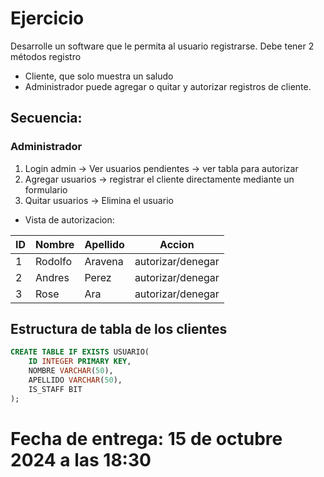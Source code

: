 # Ejercicio
Desarrolle un software que le permita al
usuario registrarse.
Debe tener 2 métodos registro
* Cliente, que solo muestra un saludo
* Administrador puede agregar o quitar y autorizar registros de cliente.


## Secuencia:
  
### Administrador

1. Login admin -> Ver usuarios pendientes -> ver tabla para autorizar
2. Agregar usuarios -> registrar el cliente directamente mediante un formulario
3. Quitar usuarios -> Elimina el usuario

* Vista de autorizacion:

| ID | Nombre | Apellido | Accion |
|----------|----------|----------|----------|
| 1 | Rodolfo   | Aravena  | autorizar/denegar
| 2 | Andres   | Perez   | autorizar/denegar
| 3 | Rose   | Ara   | autorizar/denegar

## Estructura de tabla de los clientes

```sql
CREATE TABLE IF EXISTS USUARIO(
	ID INTEGER PRIMARY KEY,
	NOMBRE VARCHAR(50),
	APELLIDO VARCHAR(50),
	IS_STAFF BIT
);
```

# Fecha de entrega: 15 de octubre 2024 a las 18:30


